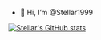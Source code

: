 - 👋 Hi, I’m @Stellar1999

[![Stellar's GitHub stats](https://github-readme-stats.vercel.app/api?username=Stellar1999&theme=onedark)](https://github.com/anuraghazra/github-readme-stats)

<!---
Stellar1999/Stellar1999 is a ✨ special ✨ repository because its `README.md` (this file) appears on your GitHub profile.
You can click the Preview link to take a look at your changes.
--->
